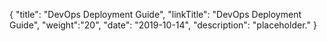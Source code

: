 {
    "title": "DevOps Deployment Guide",
    "linkTitle": "DevOps Deployment Guide",
    "weight":"20",
    "date": "2019-10-14",
    "description": "placeholder."
}
